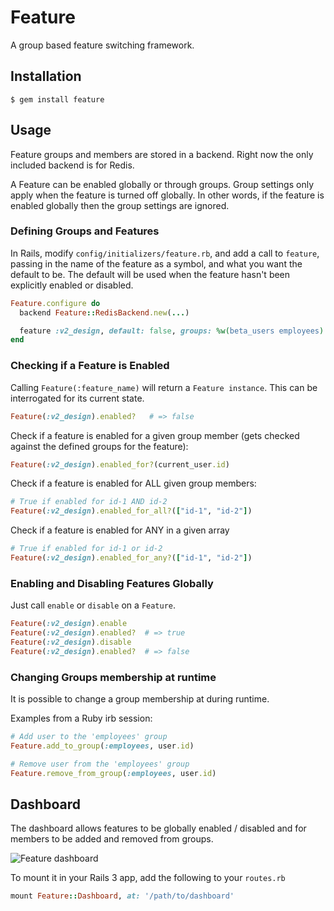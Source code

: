 # Feature

A group based feature switching framework.

## Installation

```console
$ gem install feature
```

## Usage

Feature groups and members are stored in a backend. Right now the only included backend is for Redis.

A Feature can be enabled globally or through groups. Group settings only apply
when the feature is turned off globally. In other words, if the feature is
enabled globally then the group settings are ignored.

### Defining Groups and Features

In Rails, modify `config/initializers/feature.rb`, and add a call to
`feature`, passing in the name of the feature as a symbol, and what you want 
the default to be. The default will be used when the feature hasn't been 
explicitly enabled or disabled.

```ruby
Feature.configure do
  backend Feature::RedisBackend.new(...)

  feature :v2_design, default: false, groups: %w(beta_users employees)
end
```

### Checking if a Feature is Enabled

Calling `Feature(:feature_name)` will return a `Feature instance`. This can be 
interrogated for its current state.

```ruby
Feature(:v2_design).enabled?   # => false
```

Check if a feature is enabled for a given group member (gets checked against 
the defined groups for the feature):

```ruby
Feature(:v2_design).enabled_for?(current_user.id)
```

Check if a feature is enabled for ALL given group members:

```ruby
# True if enabled for id-1 AND id-2
Feature(:v2_design).enabled_for_all?(["id-1", "id-2"])
```

Check if a feature is enabled for ANY in a given array

```ruby
# True if enabled for id-1 or id-2
Feature(:v2_design).enabled_for_any?(["id-1", "id-2"])
```

### Enabling and Disabling Features Globally

Just call `enable` or `disable` on a `Feature`.

```ruby
Feature(:v2_design).enable
Feature(:v2_design).enabled?  # => true
Feature(:v2_design).disable
Feature(:v2_design).enabled?  # => false
```

### Changing Groups membership at runtime

It is possible to change a group membership at during runtime.

Examples from a Ruby irb session:

```ruby
# Add user to the 'employees' group
Feature.add_to_group(:employees, user.id)

# Remove user from the 'employees' group
Feature.remove_from_group(:employees, user.id)
```

## Dashboard

The dashboard allows features to be globally enabled / disabled and for
members to be added and removed from groups.

![Feature dashboard](http://gc-misc.s3.amazonaws.com/images/feature-dashboard.png)

To mount it in your Rails 3 app, add the following to your `routes.rb`

```ruby
mount Feature::Dashboard, at: '/path/to/dashboard'
```
